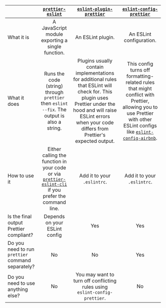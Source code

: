 | | [`prettier-eslint`](https://github.com/prettier/prettier-eslint) | [`eslint-plugin-prettier`](https://github.com/prettier/eslint-plugin-prettier) | [`eslint-config-prettier`](https://github.com/prettier/eslint-config-prettier) |
|--|:--:|:--:|:--:|
| What it is | A JavaScript module exporting a single function. | An ESLint plugin. | An ESLint configuration. |
| What it does | Runs the code (string) through `prettier` then `eslint --fix`. The output is also a string. | Plugins usually contain implementations for additional rules that ESLint will check for. This plugin uses Prettier under the hood and will raise ESLint errors when your code differs from Prettier's expected output. | This config turns off formatting-related rules that might conflict with Prettier, allowing you to use Prettier with other ESLint configs like [`eslint-config-airbnb`](https://www.npmjs.com/package/eslint-config-airbnb). | 
| How to use it | Either calling the function in your code or via [`prettier-eslint-cli`](https://github.com/prettier/prettier-eslint-cli) if you prefer the command line. | Add it to your `.eslintrc`. | Add it to your `.eslintrc`. |
| Is the final output Prettier compliant? | Depends on your ESLint config | Yes | Yes |
| Do you need to run `prettier` command separately? | No | No | Yes |
| Do you need to use anything else? | No | You may want to turn off conflicting rules using `eslint-config-prettier`. | No |
